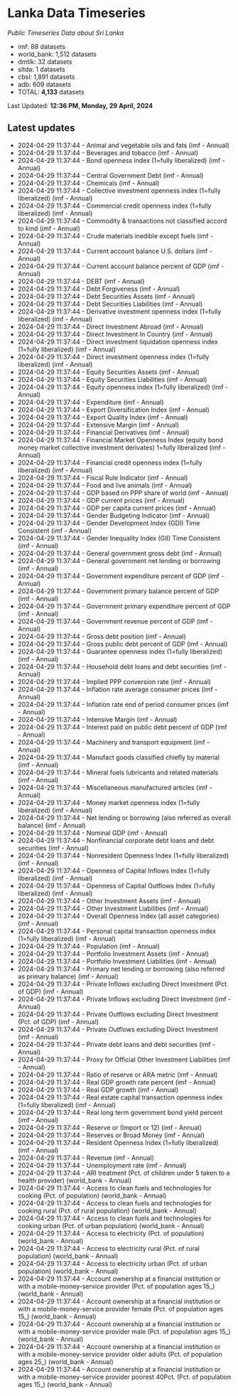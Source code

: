 # Lanka Data Timeseries
*Public Timeseries Data about Sri Lanka*

* imf: 88 datasets
* world_bank: 1,512 datasets
* dmtlk: 32 datasets
* sltda: 1 datasets
* cbsl: 1,891 datasets
* adb: 609 datasets
* TOTAL: **4,133** datasets

Last Updated: **12:36 PM, Monday, 29 April, 2024**

## Latest updates

* 2024-04-29 11:37:44 - Animal and vegetable oils and fats (imf - Annual)
* 2024-04-29 11:37:44 - Beverages and tobacco (imf - Annual)
* 2024-04-29 11:37:44 - Bond openness index (1=fully liberalized) (imf - Annual)
* 2024-04-29 11:37:44 - Central Government Debt (imf - Annual)
* 2024-04-29 11:37:44 - Chemicals (imf - Annual)
* 2024-04-29 11:37:44 - Collective investment openness index (1=fully liberalized) (imf - Annual)
* 2024-04-29 11:37:44 - Commercial credit openness index (1=fully liberalized) (imf - Annual)
* 2024-04-29 11:37:44 - Commodity & transactions not classified accord to kind (imf - Annual)
* 2024-04-29 11:37:44 - Crude materials inedible except fuels (imf - Annual)
* 2024-04-29 11:37:44 - Current account balance U.S. dollars (imf - Annual)
* 2024-04-29 11:37:44 - Current account balance percent of GDP (imf - Annual)
* 2024-04-29 11:37:44 - DEBT (imf - Annual)
* 2024-04-29 11:37:44 - Debt Forgiveness (imf - Annual)
* 2024-04-29 11:37:44 - Debt Securities Assets (imf - Annual)
* 2024-04-29 11:37:44 - Debt Securities Liabilities (imf - Annual)
* 2024-04-29 11:37:44 - Derivative investment openness index (1=fully liberalized) (imf - Annual)
* 2024-04-29 11:37:44 - Direct Investment Abroad (imf - Annual)
* 2024-04-29 11:37:44 - Direct Investment In Country (imf - Annual)
* 2024-04-29 11:37:44 - Direct investment liquidation openness index (1=fully liberalized) (imf - Annual)
* 2024-04-29 11:37:44 - Direct investment openness index (1=fully liberalized) (imf - Annual)
* 2024-04-29 11:37:44 - Equity Securities Assets (imf - Annual)
* 2024-04-29 11:37:44 - Equity Securities Liabilities (imf - Annual)
* 2024-04-29 11:37:44 - Equity openness index (1=fully liberalized) (imf - Annual)
* 2024-04-29 11:37:44 - Expenditure (imf - Annual)
* 2024-04-29 11:37:44 - Export Diversification Index (imf - Annual)
* 2024-04-29 11:37:44 - Export Quality Index (imf - Annual)
* 2024-04-29 11:37:44 - Extensive Margin (imf - Annual)
* 2024-04-29 11:37:44 - Financial Derivatives (imf - Annual)
* 2024-04-29 11:37:44 - Financial Market Openness Index (equity bond money market collective investment derivates) 1=fully liberalized (imf - Annual)
* 2024-04-29 11:37:44 - Financial credit openness index (1=fully liberalized) (imf - Annual)
* 2024-04-29 11:37:44 - Fiscal Rule Indicator (imf - Annual)
* 2024-04-29 11:37:44 - Food and live animals (imf - Annual)
* 2024-04-29 11:37:44 - GDP based on PPP share of world (imf - Annual)
* 2024-04-29 11:37:44 - GDP current prices (imf - Annual)
* 2024-04-29 11:37:44 - GDP per capita current prices (imf - Annual)
* 2024-04-29 11:37:44 - Gender Budgeting Indicator (imf - Annual)
* 2024-04-29 11:37:44 - Gender Development Index (GDI) Time Consistent (imf - Annual)
* 2024-04-29 11:37:44 - Gender Inequality Index (GII) Time Consistent (imf - Annual)
* 2024-04-29 11:37:44 - General government gross debt (imf - Annual)
* 2024-04-29 11:37:44 - General government net lending or borrowing (imf - Annual)
* 2024-04-29 11:37:44 - Government expenditure percent of GDP (imf - Annual)
* 2024-04-29 11:37:44 - Government primary balance percent of GDP (imf - Annual)
* 2024-04-29 11:37:44 - Government primary expenditure percent of GDP (imf - Annual)
* 2024-04-29 11:37:44 - Government revenue percent of GDP (imf - Annual)
* 2024-04-29 11:37:44 - Gross debt position (imf - Annual)
* 2024-04-29 11:37:44 - Gross public debt percent of GDP (imf - Annual)
* 2024-04-29 11:37:44 - Guarantee openness index (1=fully liberalized) (imf - Annual)
* 2024-04-29 11:37:44 - Household debt loans and debt securities (imf - Annual)
* 2024-04-29 11:37:44 - Implied PPP conversion rate (imf - Annual)
* 2024-04-29 11:37:44 - Inflation rate average consumer prices (imf - Annual)
* 2024-04-29 11:37:44 - Inflation rate end of period consumer prices (imf - Annual)
* 2024-04-29 11:37:44 - Intensive Margin (imf - Annual)
* 2024-04-29 11:37:44 - Interest paid on public debt percent of GDP (imf - Annual)
* 2024-04-29 11:37:44 - Machinery and transport equipment (imf - Annual)
* 2024-04-29 11:37:44 - Manufact goods classified chiefly by material (imf - Annual)
* 2024-04-29 11:37:44 - Mineral fuels lubricants and related materials (imf - Annual)
* 2024-04-29 11:37:44 - Miscellaneous manufactured articles (imf - Annual)
* 2024-04-29 11:37:44 - Money market openness index (1=fully liberalized) (imf - Annual)
* 2024-04-29 11:37:44 - Net lending or borrowing (also referred as overall balance) (imf - Annual)
* 2024-04-29 11:37:44 - Nominal GDP (imf - Annual)
* 2024-04-29 11:37:44 - Nonfinancial corporate debt loans and debt securities (imf - Annual)
* 2024-04-29 11:37:44 - Nonresident Openness Index (1=fully liberalized) (imf - Annual)
* 2024-04-29 11:37:44 - Openness of Capital Inflows Index (1=fully liberalized) (imf - Annual)
* 2024-04-29 11:37:44 - Openness of Capital Outflows Index (1=fully liberalized) (imf - Annual)
* 2024-04-29 11:37:44 - Other Investment Assets (imf - Annual)
* 2024-04-29 11:37:44 - Other Investment Liabilities (imf - Annual)
* 2024-04-29 11:37:44 - Overall Openness Index (all asset categories) (imf - Annual)
* 2024-04-29 11:37:44 - Personal capital transaction openness index (1=fully liberalized) (imf - Annual)
* 2024-04-29 11:37:44 - Population (imf - Annual)
* 2024-04-29 11:37:44 - Portfolio Investment Assets (imf - Annual)
* 2024-04-29 11:37:44 - Portfolio Investment Liabilities (imf - Annual)
* 2024-04-29 11:37:44 - Primary net lending or borrowing (also referred as primary balance) (imf - Annual)
* 2024-04-29 11:37:44 - Private Inflows excluding Direct Investment (Pct. of GDP) (imf - Annual)
* 2024-04-29 11:37:44 - Private Inflows excluding Direct Investment (imf - Annual)
* 2024-04-29 11:37:44 - Private Outflows excluding Direct Investment (Pct. of GDP) (imf - Annual)
* 2024-04-29 11:37:44 - Private Outflows excluding Direct Investment (imf - Annual)
* 2024-04-29 11:37:44 - Private debt loans and debt securities (imf - Annual)
* 2024-04-29 11:37:44 - Proxy for Official Other Investment Liabilities (imf - Annual)
* 2024-04-29 11:37:44 - Ratio of reserve or ARA metric (imf - Annual)
* 2024-04-29 11:37:44 - Real GDP growth rate percent (imf - Annual)
* 2024-04-29 11:37:44 - Real GDP growth (imf - Annual)
* 2024-04-29 11:37:44 - Real estate capital transaction openness index (1=fully liberalized) (imf - Annual)
* 2024-04-29 11:37:44 - Real long term government bond yield percent (imf - Annual)
* 2024-04-29 11:37:44 - Reserve or (Import or 12) (imf - Annual)
* 2024-04-29 11:37:44 - Reserves or Broad Money (imf - Annual)
* 2024-04-29 11:37:44 - Resident Openness Index (1=fully liberalized) (imf - Annual)
* 2024-04-29 11:37:44 - Revenue (imf - Annual)
* 2024-04-29 11:37:44 - Unemployment rate (imf - Annual)
* 2024-04-29 11:37:44 - ARI treatment (Pct. of children under 5 taken to a health provider) (world_bank - Annual)
* 2024-04-29 11:37:44 - Access to clean fuels and technologies for cooking (Pct. of population) (world_bank - Annual)
* 2024-04-29 11:37:44 - Access to clean fuels and technologies for cooking rural (Pct. of rural population) (world_bank - Annual)
* 2024-04-29 11:37:44 - Access to clean fuels and technologies for cooking urban (Pct. of urban population) (world_bank - Annual)
* 2024-04-29 11:37:44 - Access to electricity (Pct. of population) (world_bank - Annual)
* 2024-04-29 11:37:44 - Access to electricity rural (Pct. of rural population) (world_bank - Annual)
* 2024-04-29 11:37:44 - Access to electricity urban (Pct. of urban population) (world_bank - Annual)
* 2024-04-29 11:37:44 - Account ownership at a financial institution or with a mobile-money-service provider (Pct. of population ages 15_) (world_bank - Annual)
* 2024-04-29 11:37:44 - Account ownership at a financial institution or with a mobile-money-service provider female (Pct. of population ages 15_) (world_bank - Annual)
* 2024-04-29 11:37:44 - Account ownership at a financial institution or with a mobile-money-service provider male (Pct. of population ages 15_) (world_bank - Annual)
* 2024-04-29 11:37:44 - Account ownership at a financial institution or with a mobile-money-service provider older adults (Pct. of population ages 25_) (world_bank - Annual)
* 2024-04-29 11:37:44 - Account ownership at a financial institution or with a mobile-money-service provider poorest 40Pct. (Pct. of population ages 15_) (world_bank - Annual)